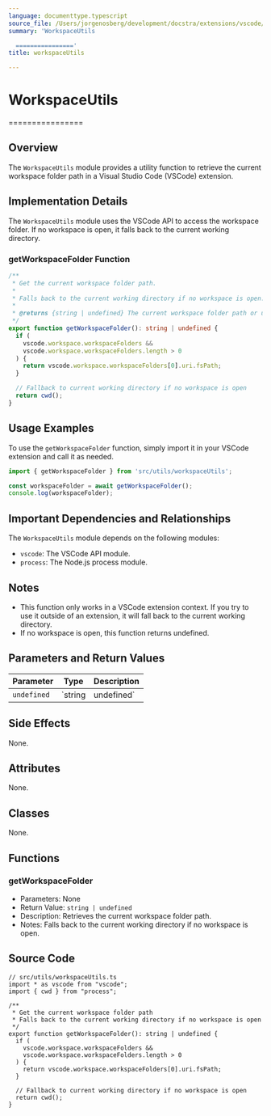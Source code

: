 ```yaml
---
language: documenttype.typescript
source_file: /Users/jorgenosberg/development/docstra/extensions/vscode/src/utils/workspaceUtils.ts
summary: 'WorkspaceUtils

  ================'
title: workspaceUtils

---
```


# WorkspaceUtils
================

## Overview

The `WorkspaceUtils` module provides a utility function to retrieve the current workspace folder path in a Visual Studio Code (VSCode) extension.

## Implementation Details

The `WorkspaceUtils` module uses the VSCode API to access the workspace folder. If no workspace is open, it falls back to the current working directory.

### getWorkspaceFolder Function

```typescript
/**
 * Get the current workspace folder path.
 *
 * Falls back to the current working directory if no workspace is open.
 *
 * @returns {string | undefined} The current workspace folder path or undefined if no workspace is open.
 */
export function getWorkspaceFolder(): string | undefined {
  if (
    vscode.workspace.workspaceFolders &&
    vscode.workspace.workspaceFolders.length > 0
  ) {
    return vscode.workspace.workspaceFolders[0].uri.fsPath;
  }

  // Fallback to current working directory if no workspace is open
  return cwd();
}
```

## Usage Examples

To use the `getWorkspaceFolder` function, simply import it in your VSCode extension and call it as needed.

```typescript
import { getWorkspaceFolder } from 'src/utils/workspaceUtils';

const workspaceFolder = await getWorkspaceFolder();
console.log(workspaceFolder);
```

## Important Dependencies and Relationships

The `WorkspaceUtils` module depends on the following modules:

* `vscode`: The VSCode API module.
* `process`: The Node.js process module.

## Notes

* This function only works in a VSCode extension context. If you try to use it outside of an extension, it will fall back to the current working directory.
* If no workspace is open, this function returns undefined.

## Parameters and Return Values

| Parameter | Type | Description |
| --- | --- | --- |
| `undefined` | `string | undefined` | The current workspace folder path or undefined if no workspace is open. |

## Side Effects

None.

## Attributes

None.

## Classes

None.

## Functions

### getWorkspaceFolder

* Parameters: None
* Return Value: `string | undefined`
* Description: Retrieves the current workspace folder path.
* Notes: Falls back to the current working directory if no workspace is open.


## Source Code

```documenttype.typescript
// src/utils/workspaceUtils.ts
import * as vscode from "vscode";
import { cwd } from "process";

/**
 * Get the current workspace folder path
 * Falls back to the current working directory if no workspace is open
 */
export function getWorkspaceFolder(): string | undefined {
  if (
    vscode.workspace.workspaceFolders &&
    vscode.workspace.workspaceFolders.length > 0
  ) {
    return vscode.workspace.workspaceFolders[0].uri.fsPath;
  }

  // Fallback to current working directory if no workspace is open
  return cwd();
}

```
